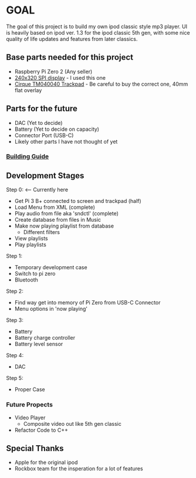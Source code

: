 # GOAL
The goal of this project is to build my own ipod classic style mp3 player. UI is heavily based on ipod ver. 1.3 for the ipod classic 5th gen, with some nice quality of life updates and features from later classics. 

## Base parts needed for this project
  - Raspberry Pi Zero 2 (Any seller)
  - [240x320 SPI display](https://www.pishop.us/product/240-320-general-2inch-ips-lcd-display-module/) - I used this one
  - [Cirque TM040040 Trackpad](https://www.mouser.com/c/?marcom=118816186) - Be careful to buy the correct one, 40mm flat overlay

## Parts for the future
  - DAC (Yet to decide)
  - Battery (Yet to decide on capacity)
  - Connector Port (USB-C)
  - Likely other parts I have not thought of yet

### [Building Guide](https://docs.google.com/document/d/1XwhfeOkbN93wCHk-AwTpOQk8uyo2gPRMQpYmsx6mDbI/edit?usp=sharing)

## Development Stages

Step 0: <-- Currently here
  - Get Pi 3 B+ connected to screen and trackpad (half)
  - Load Menu from XML (complete)
  - Play audio from file aka 'sndctl' (complete)
  - Create database from files in Music
  - Make now playing playlist from database
    - Different filters
  - View playlists
  - Play playlists

Step 1:
  - Temporary development case
  - Switch to pi zero
  - Bluetooth
    
Step 2:
  - Find way get into memory of Pi Zero from USB-C Connector
  - Menu options in 'now playing'

Step 3:
  - Battery
  - Battery charge controller
  - Battery level sensor
    
Step 4:
  - DAC

Step 5:
  - Proper Case

### Future Propects
  - Video Player
    - Composite video out like 5th gen classic
  - Refactor Code to C++

## Special Thanks
- Apple for the original ipod
- Rockbox team for the insperation for a lot of features
